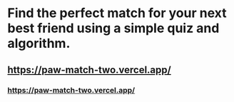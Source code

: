# Find the perfect match for your next best friend using a simple quiz and algorithm.

## https://paw-match-two.vercel.app/
### https://paw-match-two.vercel.app/
